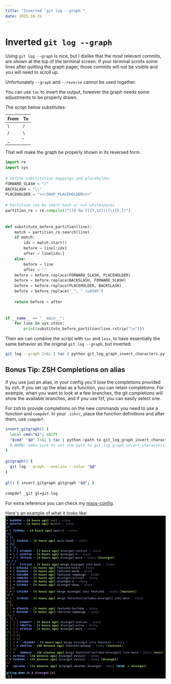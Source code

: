 ```yaml
---
title: "Inverted `git log --graph`"
date: 2025-10-31
---
```

# Inverted `git log --graph`
Using `git log --graph` is nice, but I dislike that the most relevant commits, are shown at the top of
the terminal screen. If your terminal scrolls some lines after quitting the graph pager, those commits
will not be visible and you will need to scroll up.

Unfortunately `--graph` and `--reverse` cannot be used together.

You can use `tac` to invert the output, however the graph needs some adjustments to be properly drawn.

The script below substitutes:

| From | To |
| -------------- | --------------- |
| \ | / |
| / | \ |
| _ |  ̅ |

That will make the graph be properly shown in its reversed form.

```python
import re
import sys

# Define substitution mappings and placeholder
FORWARD_SLASH = "/"
BACKSLASH = "\\"
PLACEHOLDER = "<<<SWAP_PLACEHOLDER>>>"

# Partition can be short hash or >=5 whitespaces
partition_re = re.compile(r"([0-9a-f]{7,12})|(\s{5,})")


def substitute_before_partition(line):
    match = partition_re.search(line)
    if match:
        idx = match.start()
        before = line[:idx]
        after = line[idx:]
    else:
        before = line
        after = ""
    before = before.replace(FORWARD_SLASH, PLACEHOLDER)
    before = before.replace(BACKSLASH, FORWARD_SLASH)
    before = before.replace(PLACEHOLDER, BACKSLASH)
    before = before.replace("_", " \u0305")

    return before + after


if __name__ == "__main__":
    for line in sys.stdin:
        print(substitute_before_partition(line.rstrip("\n")))
```

Then we can combine the script with `tac` and `less`, to have essentially the same behavior as the original `git log --graph`, but inverted:
```bash
git log --graph 2>&1 | tac | python git_log_graph_invert_characters.py | less -FX +G
```


## Bonus Tip: ZSH Completions on alias
If you use just an alias, in your config you'll lose the completions provided by zsh.
If you set up the alias as a function, you can retain completions. For example, when you want to look at a few branches, the git completions will show the available branches, and if you use fzf, you can easily select one.

For zsh to provide completions on the new commands you need to use a function and `compdef`. In your `.zshrc`, place the function definitions and after them, use `compdef`:

```bash
invert_gitgraph() {
  local cmd="$1"; shift
  "$cmd" "$@" 2>&1 | tac | python <path to git_log_graph_invert_characters.py> | less -FX +G
  # WARN: make sure to set the path to git_log_graph_invert_characters.py according to your system
}

gitgraph() {
  git log --graph --oneline --color "$@"
}

gl() { invert_gitgraph gitgraph "$@"; }

compdef _git gl=git-log
```

For extra reference you can check my [nixos-config](https://github.com/jonboh/nixos-config/blob/4f73db645fb90d68cf2daf942bd6aa0fb120478f/home-manager/shell.nix#L81).

Here's an example of what it looks like:
![](./graph.png)
